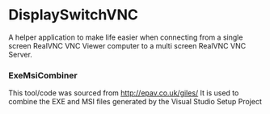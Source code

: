 # DisplaySwitchVNC
A helper application to make life easier when connecting from a single screen RealVNC VNC Viewer computer to a multi screen RealVNC VNC Server.

### ExeMsiCombiner
This tool/code was sourced from http://epav.co.uk/giles/
It is used to combine the EXE and MSI files generated by the Visual Studio Setup Project
